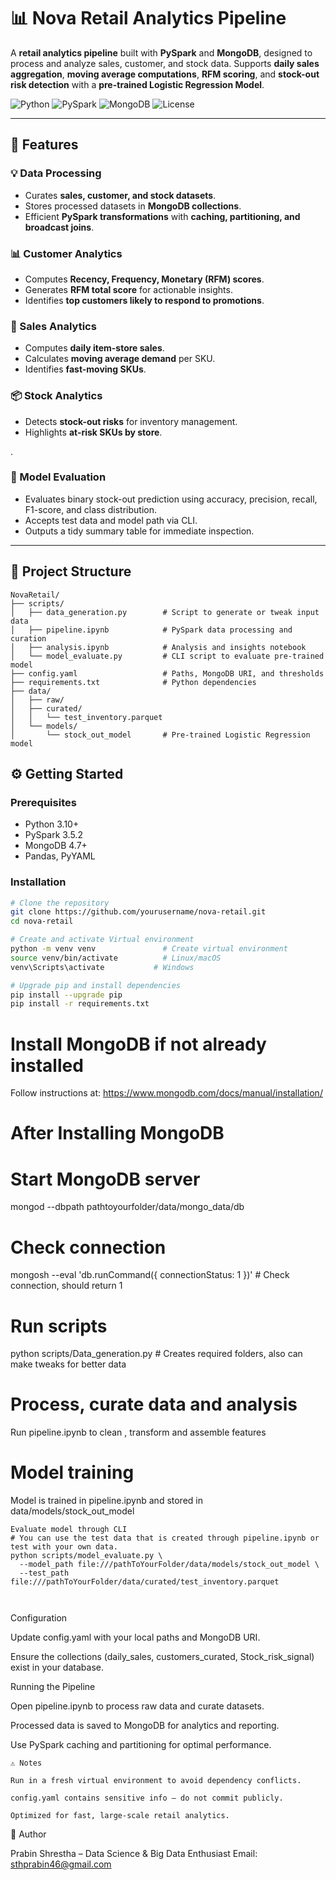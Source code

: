 # 📊 Nova Retail Analytics Pipeline

A **retail analytics pipeline** built with **PySpark** and **MongoDB**, designed to process and analyze sales, customer, and stock data. Supports **daily sales aggregation**, **moving average computations**, **RFM scoring**, and **stock-out risk detection** with a **pre-trained Logistic Regression Model**.

![Python](https://img.shields.io/badge/Python-3.10-blue.svg)
![PySpark](https://img.shields.io/badge/PySpark-3.5.2-orange.svg)
![MongoDB](https://img.shields.io/badge/Database-MongoDB-green.svg)
![License](https://img.shields.io/badge/License-MIT-yellow.svg)

---

## 🚀 Features

### 💡 Data Processing
- Curates **sales, customer, and stock datasets**.
- Stores processed datasets in **MongoDB collections**.
- Efficient **PySpark transformations** with **caching, partitioning, and broadcast joins**.

### 📊 Customer Analytics
- Computes **Recency, Frequency, Monetary (RFM) scores**.
- Generates **RFM total score** for actionable insights.
- Identifies **top customers likely to respond to promotions**.

### 🛒 Sales Analytics
- Computes **daily item-store sales**.
- Calculates **moving average demand** per SKU.
- Identifies **fast-moving SKUs**.

### 📦 Stock Analytics
- Detects **stock-out risks** for inventory management.
- Highlights **at-risk SKUs by store**.

.

### 🧪 Model Evaluation

- Evaluates binary stock-out prediction using accuracy, precision, recall, F1-score, and class distribution.
- Accepts test data and model path via CLI.
- Outputs a tidy summary table for immediate inspection.

---

## 📂 Project Structure
```
NovaRetail/
├── scripts/
│   ├── data_generation.py        # Script to generate or tweak input data
│   ├── pipeline.ipynb            # PySpark data processing and curation
│   ├── analysis.ipynb            # Analysis and insights notebook
│   └── model_evaluate.py         # CLI script to evaluate pre-trained model
├── config.yaml                   # Paths, MongoDB URI, and thresholds
├── requirements.txt              # Python dependencies
├── data/
│   ├── raw/
│   ├── curated/
│   │   └── test_inventory.parquet
│   └── models/
│       └── stock_out_model       # Pre-trained Logistic Regression model

```

## ⚙️ Getting Started

### Prerequisites
- Python 3.10+
- PySpark 3.5.2
- MongoDB 4.7+
- Pandas, PyYAML

### Installation

```bash
# Clone the repository
git clone https://github.com/yourusername/nova-retail.git
cd nova-retail

# Create and activate Virtual environment
python -m venv venv               # Create virtual environment
source venv/bin/activate          # Linux/macOS
venv\Scripts\activate           # Windows

# Upgrade pip and install dependencies
pip install --upgrade pip
pip install -r requirements.txt
```
# Install MongoDB if not already installed
Follow instructions at: https://www.mongodb.com/docs/manual/installation/
# After Installing MongoDB
# Start  MongoDB server
mongod --dbpath pathtoyourfolder/data/mongo_data/db
# Check connection
mongosh --eval 'db.runCommand({ connectionStatus: 1 })'  # Check connection, should return 1

# Run scripts
python scripts/Data_generation.py       # Creates required folders, also can make tweaks for better data
# Process, curate data and analysis
Run pipeline.ipynb to clean , transform and assemble features
# Model training
Model is trained in pipeline.ipynb and stored in data/models/stock_out_model

```
Evaluate model through CLI
# You can use the test data that is created through pipeline.ipynb or test with your own data.
python scripts/model_evaluate.py \
  --model_path file:///pathToYourFolder/data/models/stock_out_model \
  --test_path file:///pathToYourFolder/data/curated/test_inventory.parquet



```
Configuration

Update config.yaml with your local paths and MongoDB URI.

Ensure the collections (daily_sales, customers_curated, Stock_risk_signal) exist in your database.

Running the Pipeline

Open pipeline.ipynb to process raw data and curate datasets.

Processed data is saved to MongoDB for analytics and reporting.

Use PySpark caching and partitioning for optimal performance.

```
⚠️ Notes

Run in a fresh virtual environment to avoid dependency conflicts.

config.yaml contains sensitive info — do not commit publicly.

Optimized for fast, large-scale retail analytics.

```
👤 Author

Prabin Shrestha – Data Science & Big Data Enthusiast
Email: sthprabin46@gmail.com







